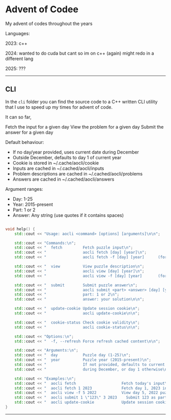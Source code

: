 # Advent of Codee

My advent of codes throughout the years

Languages:

2023: c++

2024: wanted to do cuda but cant so im on c++ (again) might redo in a different lang

2025: ???

____

## CLI

In the `cli` folder you can find the source code to a C++ written CLI utility that I use to speed up my times for advent of code.

It can so far,

Fetch the input for a given day
View the problem for a given day
Submit the answer for a given day

Default behaviour:

- If no day/year provided, uses current date during December
- Outside December, defaults to day 1 of current year
- Cookie is stored in ~/.cache/aocli/cookie
- Inputs are cached in ~/.cached/aocli/inputs
- Problem descriptions are cached in ~/.cached/aocli/problems
- Answers are cached in ~/.cached/aocli/answers

Argument ranges:

- Day: 1-25
- Year: 2015-present
- Part: 1 or 2
- Answer: Any string (use quotes if it contains spaces)

```C++

void help() {
    std::cout << "Usage: aocli <command> [options] [arguments]\n\n";

    std::cout << "Commands:\n";
    std::cout << "  fetch         Fetch puzzle input\n";
    std::cout << "                aocli fetch [day] [year]\n";
    std::cout << "                aocli fetch -f [day] [year]      (force refresh)\n\n";

    std::cout << "  view          View puzzle description\n";
    std::cout << "                aocli view [day] [year]\n";
    std::cout << "                aocli view -f [day] [year]       (force refresh)\n\n";

    std::cout << "  submit        Submit puzzle answer\n";
    std::cout << "                aocli submit <part> <answer> [day] [year]\n";
    std::cout << "                part: 1 or 2\n";
    std::cout << "                answer: your solution\n\n";

    std::cout << "  update-cookie Update session cookie\n";
    std::cout << "                aocli update-cookie\n\n";

    std::cout << "  cookie-status Check cookie validity\n";
    std::cout << "                aocli cookie-status\n\n";

    std::cout << "Options:\n";
    std::cout << "  -f, --refresh Force refresh cached content\n\n";

    std::cout << "Arguments:\n";
    std::cout << "  day           Puzzle day (1-25)\n";
    std::cout << "  year          Puzzle year (2015-present)\n";
    std::cout << "                If not provided, defaults to current day/year\n";
    std::cout << "                during December, or day 1 otherwise\n\n";

    std::cout << "Examples:\n";
    std::cout << "  aocli fetch                    Fetch today's input\n";
    std::cout << "  aocli fetch 1 2023             Fetch day 1, 2023 input\n";
    std::cout << "  aocli view -f 5 2022           View day 5, 2022 puzzle (force refresh)\n";
    std::cout << "  aocli submit 1 \"123\" 3 2023    Submit 123 as part 1 answer for day 3, 2023\n";
    std::cout << "  aocli update-cookie            Update session cookie\n";
}
```

____
